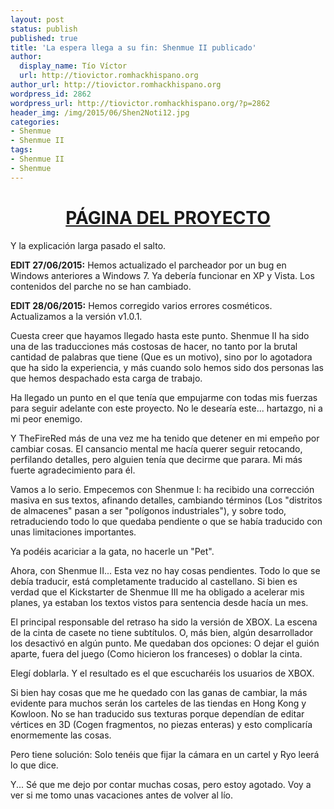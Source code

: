 ```yaml
---
layout: post
status: publish
published: true
title: 'La espera llega a su fin: Shenmue II publicado'
author:
  display_name: Tío Víctor
  url: http://tiovictor.romhackhispano.org
author_url: http://tiovictor.romhackhispano.org
wordpress_id: 2862
wordpress_url: http://tiovictor.romhackhispano.org/?p=2862
header_img: /img/2015/06/Shen2Noti12.jpg
categories:
- Shenmue
- Shenmue II
tags:
- Shenmue II
- Shenmue
---
```

<h1 style="text-align: center;"><a href="http://tiovictor.romhackhispano.org/shenmue-ii/">PÁGINA DEL PROYECTO</a></h1>

Y la explicación larga pasado el salto.

**EDIT 27/06/2015:** Hemos actualizado el parcheador por un bug en Windows anteriores 
a Windows 7. Ya debería funcionar en XP y Vista. Los contenidos del parche no se han 
cambiado.

**EDIT 28/06/2015:** Hemos corregido varios errores cosméticos. Actualizamos a la versión 
v1.0.1.

<!--more-->

Cuesta creer que hayamos llegado hasta este punto. Shenmue II ha sido una de las traducciones 
más costosas de hacer, no tanto por la brutal cantidad de palabras que tiene (Que es un motivo), 
sino por lo agotadora que ha sido la experiencia, y más cuando solo hemos sido dos personas las 
que hemos despachado esta carga de trabajo.

Ha llegado un punto en el que tenía que empujarme con todas mis fuerzas para seguir adelante con 
este proyecto. No le desearía este... hartazgo, ni a mi peor enemigo.

Y TheFireRed más de una vez me ha tenido que detener en mi empeño por cambiar cosas. El cansancio 
mental me hacía querer seguir retocando, perfilando detalles, pero alguien tenía que decirme que 
parara. Mi más fuerte agradecimiento para él.

Vamos a lo serio. Empecemos con Shenmue I: ha recibido una corrección masiva en sus textos, afinando 
detalles, cambiando términos (Los "distritos de almacenes" pasan a ser "polígonos industriales"), y 
sobre todo, retraduciendo todo lo que quedaba pendiente o que se había traducido con unas limitaciones 
importantes.

Ya podéis acariciar a la gata, no hacerle un "Pet".

Ahora, con Shenmue II... Esta vez no hay cosas pendientes. Todo lo que se debía traducir, está 
completamente traducido al castellano. Si bien es verdad que el Kickstarter de Shenmue III me ha obligado 
a acelerar mis planes, ya estaban los textos vistos para sentencia desde hacía un mes.

El principal responsable del retraso ha sido la versión de XBOX. La escena de la cinta de casete no tiene 
subtítulos. O, más bien, algún desarrollador los desactivó en algún punto. Me quedaban dos opciones: O dejar 
el guión aparte, fuera del juego (Como hicieron los franceses) o doblar la cinta.

Elegí doblarla. Y el resultado es el que escucharéis los usuarios de XBOX.

Si bien hay cosas que me he quedado con las ganas de cambiar, la más evidente para muchos serán los carteles 
de las tiendas en Hong Kong y Kowloon. No se han traducido sus texturas porque dependían de editar vértices 
en 3D (Cogen fragmentos, no piezas enteras) y esto complicaría enormemente las cosas.

Pero tiene solución: Solo tenéis que fijar la cámara en un cartel y Ryo leerá lo que dice.

Y... Sé que me dejo por contar muchas cosas, pero estoy agotado. Voy a ver si me tomo unas vacaciones antes 
de volver al lío.
